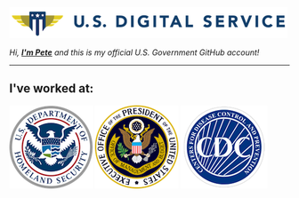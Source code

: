 ![United States Digital Service](images/usds.png)

_Hi, **[I'm Pete](https://whoispete.com)** and this is my official U.S. Government GitHub account!_

---

## I've worked at:

![Department of Homeland Security](images/dhs.png)
![Executive Office of the President](images/eop.png)
![Centers for Disease Control and Prevention](images/cdc.png)
